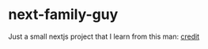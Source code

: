 # next-family-guy

Just a small nextjs project that I learn from this man: [credit](https://www.freecodecamp.org/news/build-a-full-stack-application-with-nextjs/)
